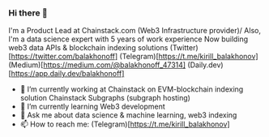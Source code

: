 ### Hi there 👋

I'm a Product Lead at Chainstack.com (Web3 Infrastructure provider)/
Also, I'm a data science expert with 5 years of work experience 
Now building web3 data APIs & blockchain indexing solutions
(Twitter)[https://twitter.com/balakhonoff]
(Telegram)[https://t.me/kirill_balakhonov]
(Medium)[https://medium.com/@balakhonoff_47314]
(Daily.dev)[https://app.daily.dev/balakhonoff]

- 🔭 I’m currently working at Chainstack on EVM-blockchain indexing solution Chainstack Subgraphs (subgraph hosting)
- 🌱 I’m currently learning Web3 development 
- 💬 Ask me about data science & machine learning, web3 indexing
- 📫 How to reach me: (Telegram)[https://t.me/kirill_balakhonov]


